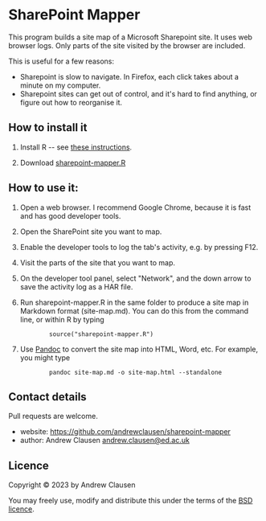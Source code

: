 # SharePoint Mapper

This program builds a site map of a Microsoft Sharepoint site.  It uses
web browser logs.  Only parts of the site visited by the browser are included.

This is useful for a few reasons:

 * Sharepoint is slow to navigate.  In Firefox, each click takes about a minute
   on my computer.
 * Sharepoint sites can get out of control, and it's hard to find anything,
   or figure out how to reorganise it.


## How to install it

1. Install R -- see [these instructions](https://techvidvan.com/tutorials/install-r/).

2. Download [sharepoint-mapper.R](https://github.com/andrewclausen/sharepoint-mapper/blob/main/sharepoint-mapper.R)


## How to use it:

 1. Open a web browser.  I recommend Google Chrome, because it is fast and has
    good developer tools.

 2. Open the SharePoint site you want to map.

 3. Enable the developer tools to log the tab's activity, e.g. by pressing F12.

 4. Visit the parts of the site that you want to map.

 5. On the developer tool panel, select "Network", and the down arrow to save
    the activity log as a HAR file.

 6. Run sharepoint-mapper.R in the same folder to produce a site map in Markdown
    format (site-map.md).  You can do this from the command line, or within
    R by typing

                source("sharepoint-mapper.R")

 7. Use [Pandoc](https://pandoc.org/) to convert the site map into HTML, Word,
    etc.  For example, you might type

                pandoc site-map.md -o site-map.html --standalone


## Contact details

Pull requests are welcome.

 * website: <https://github.com/andrewclausen/sharepoint-mapper>
 * author: Andrew Clausen <andrew.clausen@ed.ac.uk>


## Licence

Copyright © 2023 by Andrew Clausen

You may freely use, modify and distribute this under the terms of the
[BSD licence](https://opensource.org/license/bsd-2-clause/).

